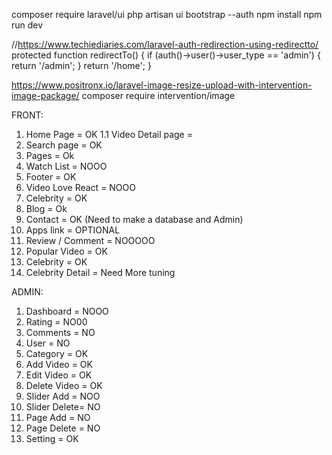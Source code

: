 composer require laravel/ui
php artisan ui bootstrap --auth
npm install 
npm run dev

//https://www.techiediaries.com/laravel-auth-redirection-using-redirectto/
  protected function redirectTo()
    {
        if (auth()->user()->user_type == 'admin') {
            return '/admin';
        }
        return '/home';
    }



https://www.positronx.io/laravel-image-resize-upload-with-intervention-image-package/
composer require intervention/image

FRONT:
1. Home Page = OK
1.1 Video Detail page = 
2. Search page = OK 
3. Pages = Ok
4. Watch List =  NOOO
5. Footer = OK
6. Video Love React = NOOO
7. Celebrity = OK
8. Blog = Ok
9. Contact = OK (Need to make a database and Admin)
10. Apps link = OPTIONAL
11. Review / Comment = NOOOOO
12. Popular Video = OK
13. Celebrity = OK
14. Celebrity Detail = Need More tuning

ADMIN:
1. Dashboard =  NOOO
2. Rating = NO00
3. Comments = NO
4. User = NO
5. Category = OK
6. Add Video = OK
7. Edit Video = OK
8. Delete Video = OK
9. Slider Add = NOO
10. Slider Delete= NO
11. Page Add = NO
12. Page Delete = NO
13. Setting = OK
